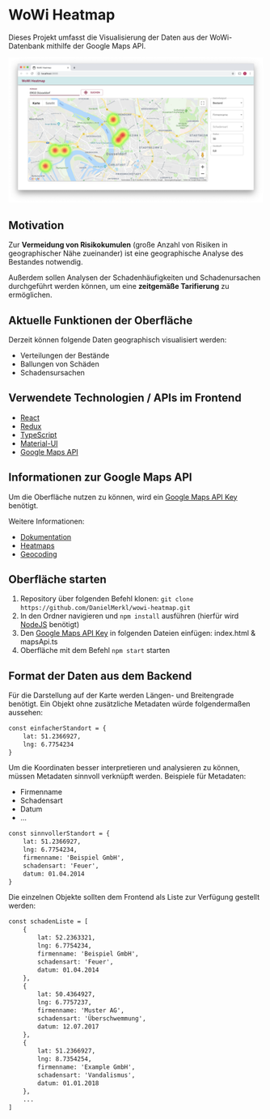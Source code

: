 # WoWi Heatmap
Dieses Projekt umfasst die Visualisierung der Daten aus der WoWi-Datenbank mithilfe der Google Maps API.

![](/images/WoWi-Heatmap.png)

## Motivation
Zur **Vermeidung von Risikokumulen** (große Anzahl von Risiken in geographischer Nähe zueinander) ist eine geographische Analyse des Bestandes notwendig.

Außerdem sollen Analysen der Schadenhäufigkeiten und Schadenursachen durchgeführt werden können, um eine **zeitgemäße Tarifierung** zu ermöglichen.

## Aktuelle Funktionen der Oberfläche
Derzeit können folgende Daten geographisch visualisiert werden:
- Verteilungen der Bestände
- Ballungen von Schäden
- Schadensursachen

## Verwendete Technologien / APIs im Frontend
- [React](https://reactjs.org/)
- [Redux](https://redux.js.org/)
- [TypeScript](https://www.typescriptlang.org/)
- [Material-UI](https://material-ui.com/)
- [Google Maps API](https://developers.google.com/maps/documentation/javascript/tutorial)

## Informationen zur Google Maps API
Um die Oberfläche nutzen zu können, wird ein [Google Maps API Key](https://developers.google.com/maps/documentation/embed/get-api-key) benötigt.

Weitere Informationen:
- [Dokumentation](https://developers.google.com/maps/documentation/javascript/tutorial)
- [Heatmaps](https://developers.google.com/maps/documentation/javascript/heatmaplayer)
- [Geocoding](https://developers.google.com/maps/documentation/javascript/geocoding)

## Oberfläche starten
1. Repository über folgenden Befehl klonen: `git clone https://github.com/DanielMerkl/wowi-heatmap.git`
2. In den Ordner navigieren und `npm install` ausführen (hierfür wird [NodeJS](https://nodejs.org/en/) benötigt)
3. Den [Google Maps API Key](https://developers.google.com/maps/documentation/embed/get-api-key) in folgenden Dateien einfügen: index.html & mapsApi.ts
4. Oberfläche mit dem Befehl `npm start` starten

## Format der Daten aus dem Backend
Für die Darstellung auf der Karte werden Längen- und Breitengrade benötigt.
Ein Objekt ohne zusätzliche Metadaten würde folgendermaßen aussehen:

```
const einfacherStandort = {
    lat: 51.2366927,
    lng: 6.7754234
}
```

Um die Koordinaten besser interpretieren und analysieren zu können, müssen Metadaten sinnvoll verknüpft werden.
Beispiele für Metadaten:
- Firmenname
- Schadensart
- Datum
- ...

```
const sinnvollerStandort = {
    lat: 51.2366927,
    lng: 6.7754234,
    firmenname: 'Beispiel GmbH',
    schadensart: 'Feuer',
    datum: 01.04.2014
}
```

Die einzelnen Objekte sollten dem Frontend als Liste zur Verfügung gestellt werden:
```
const schadenListe = [
    {
        lat: 52.2363321,
        lng: 6.7754234,
        firmenname: 'Beispiel GmbH',
        schadensart: 'Feuer',
        datum: 01.04.2014
    },
    {
        lat: 50.4364927,
        lng: 6.7757237,
        firmenname: 'Muster AG',
        schadensart: 'Überschwemmung',
        datum: 12.07.2017
    },
    {
        lat: 51.2366927,
        lng: 8.7354254,
        firmenname: 'Example GmbH',
        schadensart: 'Vandalismus',
        datum: 01.01.2018
    },
    ...
]
```
